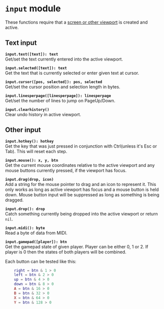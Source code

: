 `input` module
==============
These functions require that a [screen or other viewport](view.md) is created and active.

Text input
----------
**`input.text([text]): text`**  
Get/set the text currently entered into the active viewport.

**`input.selected([text]): text`**  
Get the text that is currently selected or enter given text at cursor.

**`input.cursor([pos, selected]): pos, selected`**  
Get/set the cursor position and selection length in bytes.

**`input.linesperpage([linesperpage]): linesperpage`**  
Get/set the number of lines to jump on PageUp/Down.

**`input.clearhistory()`**  
Clear undo history in active viewport.

Other input
-----------
**`input.hotkey(): hotkey`**  
Get the key that was just pressed in conjunction with Ctrl(unless it's Esc or Tab). This will reset each step.

**`input.mouse(): x, y, btn`**  
Get the current mouse coordinates relative to the active viewport and any mouse buttons currently pressed, if the viewport has focus.

**`input.drag(drop, icon)`**  
Add a string for the mouse pointer to drag and an icon to represent it. This only works as long as active viewport has focus and a mouse button is held down. Mouse button input will be suppressed as long as something is being dragged.

**`input.drop(): drop`**  
Catch something currently being dropped into the active viewport or return `nil`.

**`input.midi(): byte`**  
Read a byte of data from MIDI.

**`input.gamepad([player]): btn`**  
Get the gamepad state of given player. Player can be either 0, 1 or 2. If player is 0 then the states of both players will be combined.

Each button can be tested like this:

```lua
    right = btn & 1 > 0
    left = btn & 2 > 0
    up = btn & 4 > 0
    down = btn & 8 > 0
    A = btn & 16 > 0
    B = btn & 32 > 0
    X = btn & 64 > 0
    Y = btn & 128 > 0
```